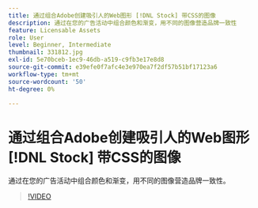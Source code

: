 ```yaml
---
title: 通过组合Adobe创建吸引人的Web图形 [!DNL Stock] 带CSS的图像
description: 通过在您的广告活动中组合颜色和渐变，用不同的图像营造品牌一致性
feature: Licensable Assets
role: User
level: Beginner, Intermediate
thumbnail: 331812.jpg
exl-id: 5e70bceb-1ec9-46db-a519-c9fb3e17e8d8
source-git-commit: e39efe0f7afc4e3e970ea7f2df57b51bf17123a6
workflow-type: tm+mt
source-wordcount: '50'
ht-degree: 0%

---
```


# 通过组合Adobe创建吸引人的Web图形 [!DNL Stock] 带CSS的图像

通过在您的广告活动中组合颜色和渐变，用不同的图像营造品牌一致性。

>[!VIDEO](https://video.tv.adobe.com/v/331812?hidetitle=true)
